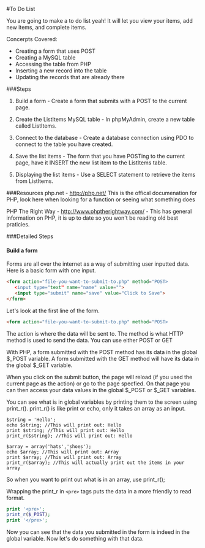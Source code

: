 #To Do List

You are going to make a to do list yeah! It will let you view your items, add new items, and complete items.

Concerpts Covered:
- Creating a form that uses POST
- Creating a MySQL table
- Accessing the table from PHP
- Inserting a new record into the table
- Updating the records that are already there

###Steps

1. Build a form - Create a form that submits with a POST to the current page.  

2. Create the ListItems MySQL table - In phpMyAdmin, create a new table called ListItems.  

3. Connect to the database - Create a database connection using PDO to connect to the table you have created.  

4. Save the list items - The form that you have POSTing to the current page, have it INSERT the new list item to the ListItems table.  

5. Displaying the list items - Use a SELECT statement to retrieve the items from ListItems.  

###Resources
php.net - http://php.net/ This is the offical documenation for PHP, look here when looking for a function or seeing what something does

PHP The Right Way - http://www.phptherightway.com/ - This has general information on PHP, it is up to date so you won't be reading old best praticies.

###Detailed Steps

#### Build a form
Forms are all over the internet as a way of submitting user inputted data. Here is a basic form with one input.
```HTML
<form action="file-you-want-to-submit-to.php" method="POST>
   <input type="text" name="name" value="">
   <input type="submit" name="save" value="Click to Save">
</form>
```
Let's look at the first line of the form.
```HTML
<form action="file-you-want-to-submit-to.php" method="POST>
```

The action is where the data will be sent to. 
The method is what HTTP method is used to send the data. You can use either POST or GET

With PHP, a form submitted with the POST method has its data in the global $_POST variable.  A form submitted with the GET method will have its data in the global $_GET variable.

When you click on the submit button, the page will reload (if you used the current page as the action) or go to the page specfied. On that page you can then access your data values in the global $_POST or $_GET variables.

You can see what is in global variables by printing them to the screen using print_r(). print_r() is like print or echo, only it takes an array as an input.

```
$string = 'Hello';
echo $string; //This will print out: Hello
print $string; //This will print out: Hello
print_r($string); //This will print out: Hello

$array = array('hats','shoes');
echo $array; //This will print out: Array
print $array; //This will print out: Array 
print_r($array); //This will actually print out the items in your array
```

So when you want to print out what is in an array, use print_r();

Wrapping the print_r in `<pre>` tags puts the data in a more friendly to read format. 

```PHP
print '<pre>';
print_r($_POST);
print '</pre>';
```
Now you can see that the data you submitted in the form is indeed in the global variable. Now let's do something with that data.


